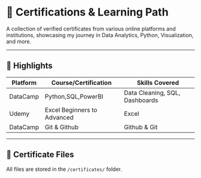 # 📜 Certifications & Learning Path

A collection of verified certificates from various online platforms and institutions, showcasing my journey in Data Analytics, Python, Visualization, and more.

---

## 🧠 Highlights

| Platform       | Course/Certification                          | Skills Covered                          
|----------------|-----------------------------------------------|------------------------------------------
| DataCamp       | Python,SQL,PowerBI                            | Data Cleaning, SQL, Dashboards         
| Udemy          |Excel Beginners to Advanced                    | Excel         
| DataCamp       | Git & Github                                  | Github & Git               

---

## 📂 Certificate Files

All files are stored in the `/certificates/` folder.
